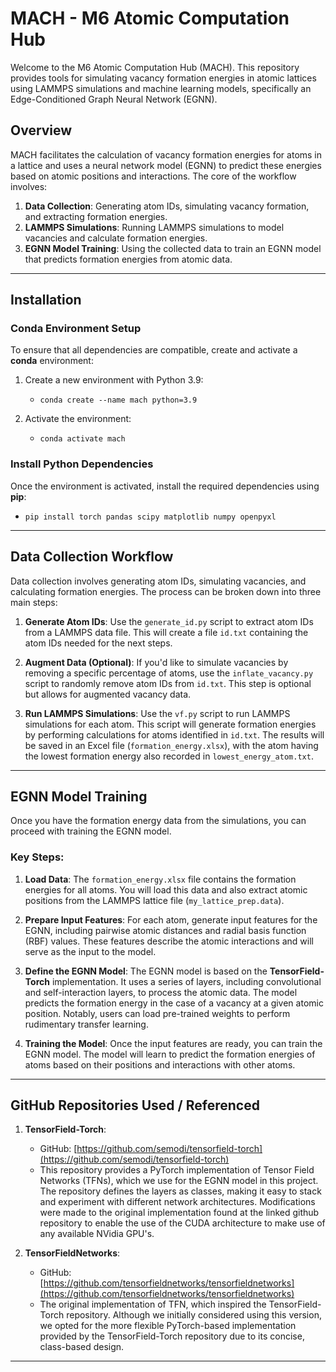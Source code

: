 # MACH - M6 Atomic Computation Hub

Welcome to the M6 Atomic Computation Hub (MACH). This repository provides tools for simulating vacancy formation energies in atomic lattices using LAMMPS simulations and machine learning models, specifically an Edge-Conditioned Graph Neural Network (EGNN).

## Overview

MACH facilitates the calculation of vacancy formation energies for atoms in a lattice and uses a neural network model (EGNN) to predict these energies based on atomic positions and interactions. The core of the workflow involves:
1. **Data Collection**: Generating atom IDs, simulating vacancy formation, and extracting formation energies.
2. **LAMMPS Simulations**: Running LAMMPS simulations to model vacancies and calculate formation energies.
3. **EGNN Model Training**: Using the collected data to train an EGNN model that predicts formation energies from atomic data.

---

## Installation

### Conda Environment Setup

To ensure that all dependencies are compatible, create and activate a **conda** environment:

1. Create a new environment with Python 3.9:
   - `conda create --name mach python=3.9`
   
2. Activate the environment:
   - `conda activate mach`

### Install Python Dependencies

Once the environment is activated, install the required dependencies using **pip**:
   - `pip install torch pandas scipy matplotlib numpy openpyxl`
   
---

## Data Collection Workflow

Data collection involves generating atom IDs, simulating vacancies, and calculating formation energies. The process can be broken down into three main steps:

1. **Generate Atom IDs**: Use the `generate_id.py` script to extract atom IDs from a LAMMPS data file. This will create a file `id.txt` containing the atom IDs needed for the next steps.

2. **Augment Data (Optional)**: If you'd like to simulate vacancies by removing a specific percentage of atoms, use the `inflate_vacancy.py` script to randomly remove atom IDs from `id.txt`. This step is optional but allows for augmented vacancy data.

3. **Run LAMMPS Simulations**: Use the `vf.py` script to run LAMMPS simulations for each atom. This script will generate formation energies by performing calculations for atoms identified in `id.txt`. The results will be saved in an Excel file (`formation_energy.xlsx`), with the atom having the lowest formation energy also recorded in `lowest_energy_atom.txt`.

---

## EGNN Model Training

Once you have the formation energy data from the simulations, you can proceed with training the EGNN model. 

### Key Steps:

1. **Load Data**: The `formation_energy.xlsx` file contains the formation energies for all atoms. You will load this data and also extract atomic positions from the LAMMPS lattice file (`my_lattice_prep.data`).

2. **Prepare Input Features**: For each atom, generate input features for the EGNN, including pairwise atomic distances and radial basis function (RBF) values. These features describe the atomic interactions and will serve as the input to the model.

3. **Define the EGNN Model**: The EGNN model is based on the **TensorField-Torch** implementation. It uses a series of layers, including convolutional and self-interaction layers, to process the atomic data. The model predicts the formation energy in the case of a vacancy at a given atomic position. Notably, users can load pre-trained weights to perform rudimentary transfer learning. 

4. **Training the Model**: Once the input features are ready, you can train the EGNN model. The model will learn to predict the formation energies of atoms based on their positions and interactions with other atoms.

---

## GitHub Repositories Used / Referenced

1. **TensorField-Torch**:
   - GitHub: [https://github.com/semodi/tensorfield-torch](https://github.com/semodi/tensorfield-torch)
   - This repository provides a PyTorch implementation of Tensor Field Networks (TFNs), which we use for the EGNN model in this project. The repository defines the layers as classes, making it easy to stack and experiment with different network architectures. Modifications were made to the original implementation found at the linked github repository to enable the use of the CUDA architecture to make use of any available NVidia GPU's. 

2. **TensorFieldNetworks**:
   - GitHub: [https://github.com/tensorfieldnetworks/tensorfieldnetworks](https://github.com/tensorfieldnetworks/tensorfieldnetworks)
   - The original implementation of TFN, which inspired the TensorField-Torch repository. Although we initially considered using this version, we opted for the more flexible PyTorch-based implementation provided by the TensorField-Torch repository due to its concise, class-based design.

---

